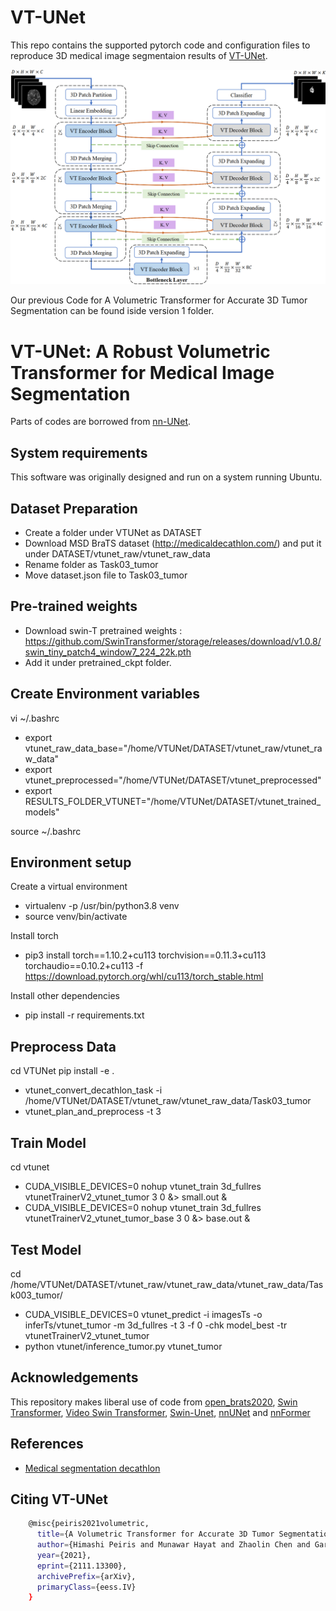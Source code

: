 # VT-UNet
This repo contains the supported pytorch code and configuration files to reproduce 3D medical image segmentaion results of [VT-UNet](https://arxiv.org/pdf/2111.13300.pdf). 

![VT-UNet Architecture](img/vt_unet.png?raw=true)

Our previous Code for A Volumetric Transformer for Accurate 3D Tumor Segmentation can be found iside version 1 folder.

# VT-UNet: A Robust Volumetric Transformer for Medical Image Segmentation

Parts of codes are borrowed from [nn-UNet](https://github.com/MIC-DKFZ/nnUNet).

## System requirements
This software was originally designed and run on a system running Ubuntu.

## Dataset Preparation

- Create a folder under VTUNet as DATASET
- Download MSD BraTS dataset (http://medicaldecathlon.com/) and put it under DATASET/vtunet_raw/vtunet_raw_data
- Rename folder as Task03_tumor
- Move dataset.json file to Task03_tumor

## Pre-trained weights

- Download swin-T pretrained weights : https://github.com/SwinTransformer/storage/releases/download/v1.0.8/swin_tiny_patch4_window7_224_22k.pth
- Add it under pretrained_ckpt folder.

## Create Environment variables

vi ~/.bashrc

- export vtunet_raw_data_base="/home/VTUNet/DATASET/vtunet_raw/vtunet_raw_data"
- export vtunet_preprocessed="/home/VTUNet/DATASET/vtunet_preprocessed"
- export RESULTS_FOLDER_VTUNET="/home/VTUNet/DATASET/vtunet_trained_models"

source ~/.bashrc

## Environment setup

Create a virtual environment 
- virtualenv -p /usr/bin/python3.8 venv
- source venv/bin/activate

Install torch
- pip3 install torch==1.10.2+cu113 torchvision==0.11.3+cu113 torchaudio==0.10.2+cu113 -f https://download.pytorch.org/whl/cu113/torch_stable.html

Install other dependencies
- pip install -r requirements.txt

## Preprocess Data

cd VTUNet
pip install -e .

- vtunet_convert_decathlon_task -i /home/VTUNet/DATASET/vtunet_raw/vtunet_raw_data/Task03_tumor
- vtunet_plan_and_preprocess -t 3

## Train Model

cd vtunet
- CUDA_VISIBLE_DEVICES=0 nohup vtunet_train 3d_fullres vtunetTrainerV2_vtunet_tumor 3 0 &> small.out &
- CUDA_VISIBLE_DEVICES=0 nohup vtunet_train 3d_fullres vtunetTrainerV2_vtunet_tumor_base 3 0 &> base.out &

## Test Model

cd /home/VTUNet/DATASET/vtunet_raw/vtunet_raw_data/vtunet_raw_data/Task003_tumor/
- CUDA_VISIBLE_DEVICES=0 vtunet_predict -i imagesTs -o inferTs/vtunet_tumor -m 3d_fullres -t 3 -f 0 -chk model_best -tr vtunetTrainerV2_vtunet_tumor  
- python vtunet/inference_tumor.py vtunet_tumor

## Acknowledgements

This repository makes liberal use of code from [open_brats2020](https://github.com/lescientifik/open_brats2020), [Swin Transformer](https://github.com/microsoft/Swin-Transformer), [Video Swin Transformer](https://github.com/SwinTransformer/Video-Swin-Transformer), [Swin-Unet](https://github.com/HuCaoFighting/Swin-Unet), [nnUNet](https://github.com/MIC-DKFZ/nnUNet) and [nnFormer](https://github.com/282857341/nnFormer)

## References

* [Medical segmentation decathlon](http://medicaldecathlon.com/)

## Citing VT-UNet
```bash
    @misc{peiris2021volumetric,
      title={A Volumetric Transformer for Accurate 3D Tumor Segmentation}, 
      author={Himashi Peiris and Munawar Hayat and Zhaolin Chen and Gary Egan and Mehrtash Harandi},
      year={2021},
      eprint={2111.13300},
      archivePrefix={arXiv},
      primaryClass={eess.IV}
    }
```
